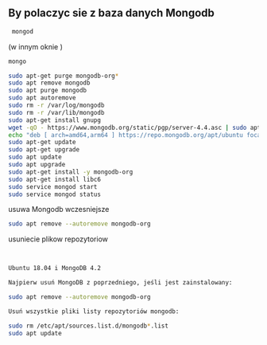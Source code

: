 ## By polaczyc sie z baza danych Mongodb
```bash
 mongod
 ```
(w innym oknie )
 ```bash
 mongo
 ```
 
 ```bash
 sudo apt-get purge mongodb-org*
sudo apt remove mongodb
sudo apt purge mongodb
sudo apt autoremove
sudo rm -r /var/log/mongodb
sudo rm -r /var/lib/mongodb
sudo apt-get install gnupg
wget -qO - https://www.mongodb.org/static/pgp/server-4.4.asc | sudo apt-key add -
echo "deb [ arch=amd64,arm64 ] https://repo.mongodb.org/apt/ubuntu focal/mongodb-org/4.4 multiverse" | sudo tee /etc/apt/sources.list.d/mongodb-org-4.4.list
sudo apt-get update
sudo apt-get upgrade
sudo apt update
sudo apt upgrade
sudo apt-get install -y mongodb-org
sudo apt-get install libc6
sudo service mongod start
sudo service mongod status
```

usuwa Mongodb wczesniejsze

```bash
sudo apt remove --autoremove mongodb-org
```
usuniecie plikow repozytoriow
```bash

 
Ubuntu 18.04 i MongoDB 4.2

Najpierw usuń MongoDB z poprzedniego, jeśli jest zainstalowany:

sudo apt remove --autoremove mongodb-org

Usuń wszystkie pliki listy repozytoriów mongodb:

sudo rm /etc/apt/sources.list.d/mongodb*.list
sudo apt update
```


 
